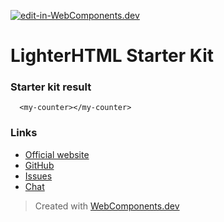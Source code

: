 [![edit-in-WebComponents.dev](https://webcomponents.dev/assets/ext/edit_in_wcd.svg)](https://webcomponents.dev/edit/Em4wLWfTwFyOztif6EFJ)
# LighterHTML Starter Kit

### Starter kit result

```showcase
  <my-counter></my-counter>
```

### Links

- [Official website](https://lit-html.polymer-project.org/)
- [GitHub](https://github.com/Polymer/lit-html)
- [Issues](https://github.com/Polymer/lit-html/issues)
- [Chat](https://www.polymer-project.org/slack-invite)

> Created with [WebComponents.dev](https://webcomponents.dev)
